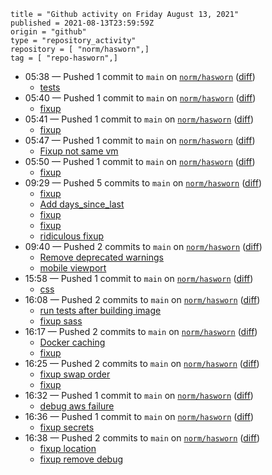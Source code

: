 ```
title = "Github activity on Friday August 13, 2021"
published = 2021-08-13T23:59:59Z
origin = "github"
type = "repository_activity"
repository = [ "norm/hasworn",]
tag = [ "repo-hasworn",]
```

* 05:38 — Pushed 1 commit to `main` on [`norm/hasworn`](https://github.com/norm/hasworn) ([diff](https://github.com/norm/hasworn/compare/b3ee8e5283aa4d248685a04c3b6b6fd6356bde60..177fdd2c620b9b347d13fd19dcb50373e848d34c))
  * [tests](https://github.com/norm/hasworn/commit/177fdd2c620b9b347d13fd19dcb50373e848d34c)
* 05:40 — Pushed 1 commit to `main` on [`norm/hasworn`](https://github.com/norm/hasworn) ([diff](https://github.com/norm/hasworn/compare/177fdd2c620b9b347d13fd19dcb50373e848d34c..00a21c0a587a77aa5f519cca2b480d994e84f49d))
  * [fixup](https://github.com/norm/hasworn/commit/00a21c0a587a77aa5f519cca2b480d994e84f49d)
* 05:41 — Pushed 1 commit to `main` on [`norm/hasworn`](https://github.com/norm/hasworn) ([diff](https://github.com/norm/hasworn/compare/00a21c0a587a77aa5f519cca2b480d994e84f49d..bb6af6dc473f079f6033003ba871069fb04afe35))
  * [fixup](https://github.com/norm/hasworn/commit/bb6af6dc473f079f6033003ba871069fb04afe35)
* 05:47 — Pushed 1 commit to `main` on [`norm/hasworn`](https://github.com/norm/hasworn) ([diff](https://github.com/norm/hasworn/compare/bb6af6dc473f079f6033003ba871069fb04afe35..933e447cf1fe52752aa5078e52febbcaf95ca9f5))
  * [Fixup not same vm](https://github.com/norm/hasworn/commit/933e447cf1fe52752aa5078e52febbcaf95ca9f5)
* 05:50 — Pushed 1 commit to `main` on [`norm/hasworn`](https://github.com/norm/hasworn) ([diff](https://github.com/norm/hasworn/compare/933e447cf1fe52752aa5078e52febbcaf95ca9f5..5e3e16977cd951ed45a932c4fbae2d5622b25f9b))
  * [fixup](https://github.com/norm/hasworn/commit/5e3e16977cd951ed45a932c4fbae2d5622b25f9b)
* 09:29 — Pushed 5 commits to `main` on [`norm/hasworn`](https://github.com/norm/hasworn) ([diff](https://github.com/norm/hasworn/compare/5e3e16977cd951ed45a932c4fbae2d5622b25f9b..1cf6ed1aa3551d14be318c83fb36fe01768a1828))
  * [fixup](https://github.com/norm/hasworn/commit/958cf6b15287d149f3b9da1a242574a116e93d41)
  * [Add days_since_last](https://github.com/norm/hasworn/commit/9d8ee0bd62eda836474d0c8efab1d3d4be113fbf)
  * [fixup](https://github.com/norm/hasworn/commit/7f80ccb515dda17632fdb03697ae8b7b0df0381f)
  * [fixup](https://github.com/norm/hasworn/commit/4596503d986add7e83fb021d128351c4a6b3c1e6)
  * [ridiculous fixup](https://github.com/norm/hasworn/commit/1cf6ed1aa3551d14be318c83fb36fe01768a1828)
* 09:40 — Pushed 2 commits to `main` on [`norm/hasworn`](https://github.com/norm/hasworn) ([diff](https://github.com/norm/hasworn/compare/1cf6ed1aa3551d14be318c83fb36fe01768a1828..e407fc1dd237f876b0a88a2347b18ebf7b887eea))
  * [Remove deprecated warnings](https://github.com/norm/hasworn/commit/707d975bd7819697b56d8186cb223df23f6c1eb2)
  * [mobile viewport](https://github.com/norm/hasworn/commit/e407fc1dd237f876b0a88a2347b18ebf7b887eea)
* 15:58 — Pushed 1 commit to `main` on [`norm/hasworn`](https://github.com/norm/hasworn) ([diff](https://github.com/norm/hasworn/compare/e407fc1dd237f876b0a88a2347b18ebf7b887eea..dfe8cc0a115536eeb86cad3505f6789f55673303))
  * [css](https://github.com/norm/hasworn/commit/dfe8cc0a115536eeb86cad3505f6789f55673303)
* 16:08 — Pushed 2 commits to `main` on [`norm/hasworn`](https://github.com/norm/hasworn) ([diff](https://github.com/norm/hasworn/compare/dfe8cc0a115536eeb86cad3505f6789f55673303..efedce1f9bcb0b654eb47ae8001a425c6da32c83))
  * [run tests after building image](https://github.com/norm/hasworn/commit/31dfad1d465657601ba924fecea74cd8cf37de5d)
  * [fixup sass](https://github.com/norm/hasworn/commit/efedce1f9bcb0b654eb47ae8001a425c6da32c83)
* 16:17 — Pushed 2 commits to `main` on [`norm/hasworn`](https://github.com/norm/hasworn) ([diff](https://github.com/norm/hasworn/compare/efedce1f9bcb0b654eb47ae8001a425c6da32c83..2373e5521e4bdf992a3cf2ede024a5cd249bed99))
  * [Docker caching](https://github.com/norm/hasworn/commit/7ed76415d6c2a1b987e7bedd35b70c32f743f617)
  * [fixup](https://github.com/norm/hasworn/commit/2373e5521e4bdf992a3cf2ede024a5cd249bed99)
* 16:25 — Pushed 2 commits to `main` on [`norm/hasworn`](https://github.com/norm/hasworn) ([diff](https://github.com/norm/hasworn/compare/2373e5521e4bdf992a3cf2ede024a5cd249bed99..402ad4c1bf11d8827379a8129f0816bbfe8b1692))
  * [fixup swap order](https://github.com/norm/hasworn/commit/e5f03caf29e14219aabf835e799942f3970d156b)
  * [fixup](https://github.com/norm/hasworn/commit/402ad4c1bf11d8827379a8129f0816bbfe8b1692)
* 16:32 — Pushed 1 commit to `main` on [`norm/hasworn`](https://github.com/norm/hasworn) ([diff](https://github.com/norm/hasworn/compare/402ad4c1bf11d8827379a8129f0816bbfe8b1692..6efd369419f395a7b0ef9adb09fe1f392e1e9039))
  * [debug aws failure](https://github.com/norm/hasworn/commit/6efd369419f395a7b0ef9adb09fe1f392e1e9039)
* 16:36 — Pushed 1 commit to `main` on [`norm/hasworn`](https://github.com/norm/hasworn) ([diff](https://github.com/norm/hasworn/compare/6efd369419f395a7b0ef9adb09fe1f392e1e9039..efeb2e9e072aa1bbd699194b7e55b13d81e6b045))
  * [fixup secrets](https://github.com/norm/hasworn/commit/efeb2e9e072aa1bbd699194b7e55b13d81e6b045)
* 16:38 — Pushed 2 commits to `main` on [`norm/hasworn`](https://github.com/norm/hasworn) ([diff](https://github.com/norm/hasworn/compare/efeb2e9e072aa1bbd699194b7e55b13d81e6b045..9e950b0e1982f9170532b502b36b65571a6ec784))
  * [fixup location](https://github.com/norm/hasworn/commit/5b8ecf9eacbcd5724e8907b70ab0e65c550ae7a3)
  * [fixup remove debug](https://github.com/norm/hasworn/commit/9e950b0e1982f9170532b502b36b65571a6ec784)
